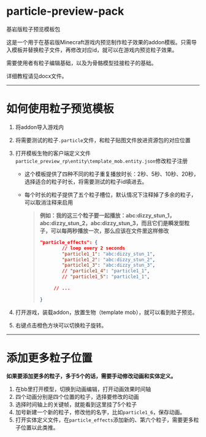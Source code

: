 # particle-preview-pack
基岩版粒子预览模板包

这是一个用于在基岩版Minecraft游戏内预览制作粒子效果的addon模板。只需导入模板并替换粒子文件，再修改对应id，就可以在游戏内预览粒子效果。

需要使用者有粒子编辑基础，以及为骨骼模型挂接粒子的基础。

详细教程请见docx文件。

------



# 如何使用粒子预览模板

1. 将addon导入游戏内

2. 将需要测试的粒子`.particle`文件，和粒子贴图文件放进资源包的对应位置

3. 打开模板生物的客户端定义文件`particle_preview_rp\entity\template_mob.entity.json`修改粒子注册

   - 这个模板提供了四种不同的粒子重复播放时长：2秒、5秒、10秒、20秒，选择适合的粒子时长，将需要测试的粒子id填进去。

   - 每个时长的粒子提供了五个粒子槽位，默认情况下注释掉了多余的粒子，可以取消注释来启用

     > **例如：我的这三个粒子要一起播放：abc:dizzy_stun_1，abc:dizzy_stun_2，abc:dizzy_stun_3，而且它们是瞬发型粒子，可以每两秒播放一次，那么应该在文件里这样修改**
     >
     > ```json
     > "particle_effects": {
     >         // loop every 2 seconds
     >         "particle1_1": "abc:dizzy_stun_1",
     >         "particle1_2": "abc:dizzy_stun_2",
     >         "particle1_3": "abc:dizzy_stun_3",
     >         // "particle1_4": "particle1_1",
     >         // "particle1_5": "particle1_1",
     >    
     >      // ...
     >    
     > }
     > ```

4. 打开游戏，装载addon，放置生物（template mob），就可以看到粒子预览。

5. 右键点击橙色方块可以切换粒子旋转。

------

# 添加更多粒子位置

**如果要添加更多的粒子，多于5个的话，需要手动修改动画和实体定义。**

1. 在bb里打开模型，切换到动画编辑，打开动画效果时间轴
2. 四个动画分别是四个位置的粒子，选择要修改的动画
3. 选择时间轴上的关键帧，就能看到这里挂了5个粒子
4. 加号新建一个新的粒子，修改他的名字，比如`particle1_6`，保存动画。
5. 打开实体定义文件，在`particle_effects`添加新的、第六个粒子，需要更多粒子位置以此类推。
